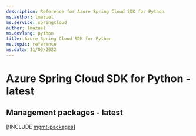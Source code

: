 ```yaml
---
description: Reference for Azure Spring Cloud SDK for Python
ms.author: lmazuel
ms.service: springcloud
author: lmazuel
ms.devlang: python
title: Azure Spring Cloud SDK for Python
ms.topic: reference
ms.data: 11/03/2022
---
```

# Azure Spring Cloud SDK for Python - latest

## Management packages - latest
[!INCLUDE [mgmt-packages](spring-cloud-mgmt-index.md)]